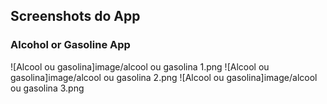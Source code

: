 ## Screenshots do App
### Alcohol or Gasoline App 
![Alcool ou gasolina]image/alcool ou gasolina 1.png 
![Alcool ou gasolina]image/alcool ou gasolina 2.png
![Alcool ou gasolina]image/alcool ou gasolina 3.png
